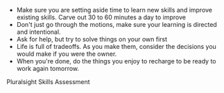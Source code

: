 * Make sure you are setting aside time to learn new skills and improve existing skills. Carve out 30 to 60 minutes a day to improve
* Don't just go through the motions, make sure your learning is directed and intentional.
* Ask for help, but try to solve things on your own first
* Life is full of tradeoffs. As you make them, consider the decisions you would make if you were the owner.
* When you're done, do the things you enjoy to recharge to be ready to work again tomorrow.

Pluralsight Skills Assessment